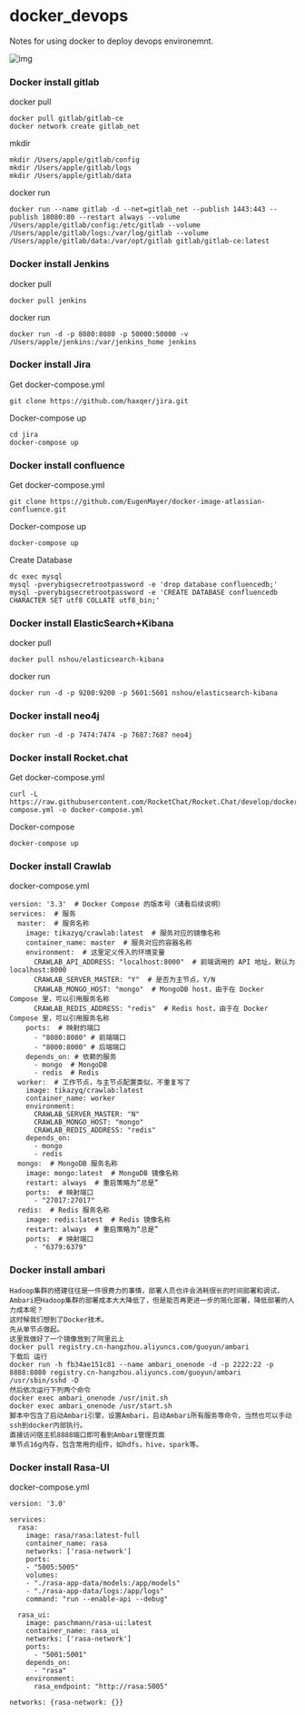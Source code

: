 # docker_devops

Notes for using docker to deploy devops environemnt.

![img](https://img-blog.csdnimg.cn/20181114170553871.png?x-oss-process=image/watermark,type_ZmFuZ3poZW5naGVpdGk,shadow_10,text_aHR0cHM6Ly9ibG9nLmNzZG4ubmV0L2x5ZnF5cg==,size_16,color_FFFFFF,t_70)

### Docker install gitlab
docker pull
```shell
docker pull gitlab/gitlab-ce
docker network create gitlab_net
```
mkdir
```shell
mkdir /Users/apple/gitlab/config
mkdir /Users/apple/gitlab/logs
mkdir /Users/apple/gitlab/data
```
docker run
```shell
docker run --name gitlab -d --net=gitlab_net --publish 1443:443 --publish 18080:80 --restart always --volume /Users/apple/gitlab/config:/etc/gitlab --volume /Users/apple/gitlab/logs:/var/log/gitlab --volume /Users/apple/gitlab/data:/var/opt/gitlab gitlab/gitlab-ce:latest
```

### Docker install Jenkins 

docker pull
```
docker pull jenkins
```

docker run
```
docker run -d -p 8080:8080 -p 50000:50000 -v /Users/apple/jenkins:/var/jenkins_home jenkins
```

### Docker install Jira
Get docker-compose.yml

```
git clone https://github.com/haxqer/jira.git
```
Docker-compose up
```
cd jira 
docker-compose up
```

### Docker install confluence 

Get docker-compose.yml
```
git clone https://github.com/EugenMayer/docker-image-atlassian-confluence.git
```
Docker-compose up
```
docker-compose up
```
Create Database
```
dc exec mysql
mysql -pverybigsecretrootpassword -e 'drop database confluencedb;'
mysql -pverybigsecretrootpassword -e 'CREATE DATABASE confluencedb CHARACTER SET utf8 COLLATE utf8_bin;'
```

### Docker install ElasticSearch+Kibana

docker pull
```
docker pull nshou/elasticsearch-kibana
```
docker run
```
docker run -d -p 9200:9200 -p 5601:5601 nshou/elasticsearch-kibana
```

### Docker install neo4j

```
docker run -d -p 7474:7474 -p 7687:7687 neo4j
```

### Docker install Rocket.chat
Get docker-compose.yml
```
curl -L https://raw.githubusercontent.com/RocketChat/Rocket.Chat/develop/docker-compose.yml -o docker-compose.yml
```
Docker-compose
```
docker-compose up
```

### Docker install Crawlab
docker-compose.yml
```
version: '3.3'  # Docker Compose 的版本号（请看后续说明）
services:  # 服务
  master:  # 服务名称
    image: tikazyq/crawlab:latest  # 服务对应的镜像名称
    container_name: master  # 服务对应的容器名称
    environment:  # 这里定义传入的环境变量
      CRAWLAB_API_ADDRESS: "localhost:8000"  # 前端调用的 API 地址，默认为 localhost:8000
      CRAWLAB_SERVER_MASTER: "Y"  # 是否为主节点，Y/N
      CRAWLAB_MONGO_HOST: "mongo"  # MongoDB host，由于在 Docker Compose 里，可以引用服务名称
      CRAWLAB_REDIS_ADDRESS: "redis"  # Redis host，由于在 Docker Compose 里，可以引用服务名称
    ports:  # 映射的端口
      - "8080:8080" # 前端端口
      - "8000:8000" # 后端端口
    depends_on: # 依赖的服务
      - mongo  # MongoDB
      - redis  # Redis
  worker:  # 工作节点，与主节点配置类似，不重复写了
    image: tikazyq/crawlab:latest
    container_name: worker
    environment:
      CRAWLAB_SERVER_MASTER: "N"
      CRAWLAB_MONGO_HOST: "mongo"
      CRAWLAB_REDIS_ADDRESS: "redis"
    depends_on:
      - mongo
      - redis
  mongo:  # MongoDB 服务名称
    image: mongo:latest  # MongoDB 镜像名称
    restart: always  # 重启策略为“总是”
    ports:  # 映射端口
      - "27017:27017"
  redis:  # Redis 服务名称
    image: redis:latest  # Redis 镜像名称
    restart: always  # 重启策略为“总是”
    ports:  # 映射端口
      - "6379:6379"
```

### Docker install ambari

```
Hadoop集群的搭建往往是一件很费力的事情，部署人员也许会消耗很长的时间部署和调试，Ambari把Hadoop集群的部署成本大大降低了，但是能否再更进一步的简化部署，降低部署的人力成本呢？
这时候我们想到了Docker技术。
先从单节点做起。
这里我做好了一个镜像放到了阿里云上
docker pull registry.cn-hangzhou.aliyuncs.com/guoyun/ambari
下载后 运行
docker run -h fb34ae151c81 --name ambari_onenode -d -p 2222:22 -p 8888:8080 registry.cn-hangzhou.aliyuncs.com/guoyun/ambari /usr/sbin/sshd -D
然后依次运行下列两个命令
docker exec ambari_onenode /usr/init.sh
docker exec ambari_onenode /usr/start.sh
脚本中包含了启动Ambari引擎，设置Ambari，启动Ambari所有服务等命令，当然也可以手动ssh到docker内部执行。
直接访问宿主机8888端口即可看到Ambari管理页面
单节点16g内存，包含常用的组件，如hdfs，hive，spark等。
```
### Docker install Rasa-UI 
docker-compose.yml
```
version: '3.0'

services:
  rasa:
    image: rasa/rasa:latest-full
    container_name: rasa
    networks: ['rasa-network']
    ports:
    - "5005:5005"
    volumes:
    - "./rasa-app-data/models:/app/models"
    - "./rasa-app-data/logs:/app/logs"
    command: "run --enable-api --debug"

  rasa_ui:       
    image: paschmann/rasa-ui:latest
    container_name: rasa_ui
    networks: ['rasa-network']
    ports:
      - "5001:5001"
    depends_on:
      - "rasa"
    environment:
      rasa_endpoint: "http://rasa:5005"

networks: {rasa-network: {}}
```
